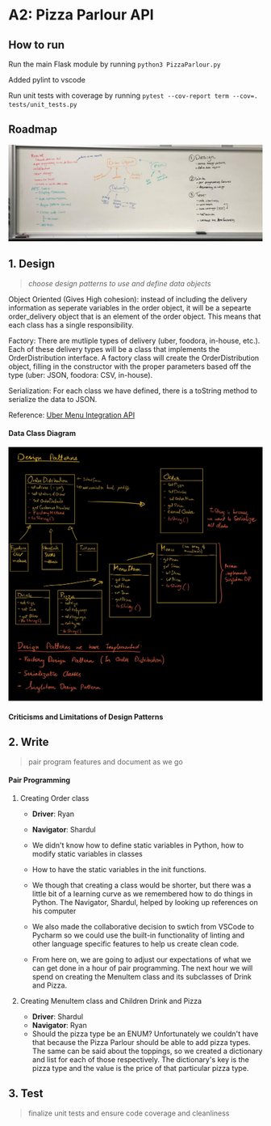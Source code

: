 # A2: Pizza Parlour API


## How to run

Run the main Flask module by running `python3 PizzaParlour.py`

Added pylint to vscode

Run unit tests with coverage by running `pytest --cov-report term --cov=. tests/unit_tests.py`

## Roadmap
![A2_Roadmap](a2_roadmap.jpg)

## 1. Design
> _choose design patterns to use and define data objects_

Object Oriented (Gives High cohesion): instead of including the delivery information as seperate variables in the order object, it will be a sepearte order_delivery object that is an element of the order object. This means that each class has a single responsibility. 

Factory: There are mutliple types of delivery (uber, foodora, in-house, etc.). Each of these delivery types will be a class that implements the OrderDistribution interface. A factory class will create the OrderDistribution object, filling in the constructor with the proper parameters based off the type (uber: JSON, foodora: CSV, in-house). 

Serialization: For each class we have defined, there is a toString method to serialize the data to JSON. 

Reference: [Uber Menu Integration API](https://developer.uber.com/docs/eats/guides/menu_integration)

#### Data Class Diagram
![Design Patterns](a2_design_patterns.jpg)

#### Criticisms and Limitations of Design Patterns

## 2. Write
> pair program features and document as we go

#### Pair Programming
1. Creating Order class
    - **Driver**: Ryan 
    - **Navigator**: Shardul
    - We didn't know how to define static variables in Python, how to modify static variables in classes
    - How to have the static variables in the init functions.

    - We though that creating a class would be shorter, but there was a little bit of a learning curve as we remembered how to do things in Python. The Navigator, Shardul, helped by looking up references on his computer
    - We also made the collaborative decision to swtich from VSCode to Pycharm so we could use the built-in functionality of linting and other language specific features to help us create clean code. 
    - From here on, we are going to adjust our expectations of what we can get done in a hour of pair programming. The next hour we will spend on creating the MenuItem class and its subclasses of Drink and Pizza. 

2. Creating MenuItem class and Children Drink and Pizza
    - **Driver**: Shardul
    - **Navigator**: Ryan 
    - Should the pizza type be an ENUM? Unfortunately we couldn't have that because the Pizza Parlour should be able to add pizza types. The same can be said about the toppings, so we created a dictionary and list for each of those respectively. The dictionary's key is the pizza type and the value is the price of that particular pizza type. 

## 3. Test
> finalize unit tests and ensure code coverage and cleanliness

